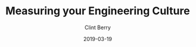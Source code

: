 ---
title: Measuring your Engineering Culture
draft: true
author: Clint Berry
layout: post
date: 2019-03-19 
url: /measuring-your-engineering-culture/
tags:
  - Culture
---